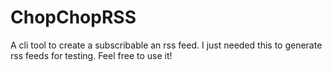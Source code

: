 # ChopChopRSS
A cli tool to create a subscribable an rss feed. I just needed this to generate rss feeds for testing. Feel free to use it!
